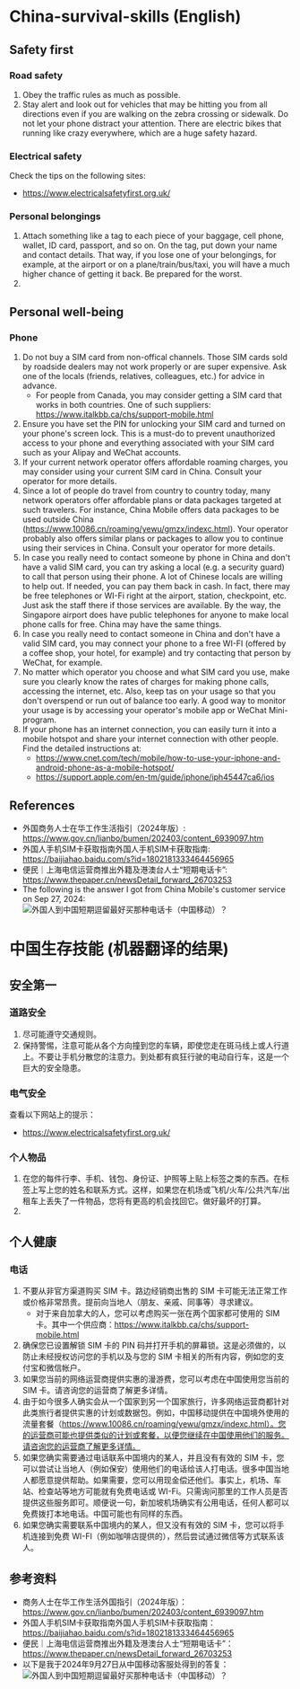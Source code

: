 # China-survival-skills (English)

## Safety first
### Road safety
1. Obey the traffic rules as much as possible.
2. Stay alert and look out for vehicles that may be hitting you from all directions even if you are walking on the zebra crossing or sidewalk. Do not let your phone distract your attention. There are electric bikes that running like crazy everywhere, which are a huge safety hazard.
### Electrical safety
Check the tips on the following sites:
* https://www.electricalsafetyfirst.org.uk/
### Personal belongings
1. Attach something like a tag to each piece of your baggage, cell phone, wallet, ID card, passport, and so on. On the tag, put down your name and contact details. That way, if you lose one of your belongings, for example, at the airport or on a plane/train/bus/taxi, you will have a much higher chance of getting it back. Be prepared for the worst.
2. 
## Personal well-being
### Phone
1. Do not buy a SIM card from non-offical channels. Those SIM cards sold by roadside dealers may not work properly or are super expensive. Ask one of the locals (friends, relatives, colleagues, etc.) for advice in advance.
   * For people from Canada, you may consider getting a SIM card that works in both countries. One of such suppliers: https://www.italkbb.ca/chs/support-mobile.html
2. Ensure you have set the PIN for unlocking your SIM card and turned on your phone's screen lock. This is a must-do to prevent unauthorized access to your phone and everything associated with your SIM card such as your Alipay and WeChat accounts.
3. If your current network operator offers affordable roaming charges, you may consider using your current SIM card in China. Consult your operator for more details.
4. Since a lot of people do travel from country to country today, many network operators offer affordable plans or data packages targeted at such travelers. For instance, China Mobile offers data packages to be used outside China (https://www.10086.cn/roaming/yewu/gmzx/indexc.html). Your operator probably also offers similar plans or packages to allow you to continue using their services in China. Consult your operator for more details.
5. In case you really need to contact someone by phone in China and don't have a valid SIM card, you can try asking a local (e.g. a security guard) to call that person using their phone. A lot of Chinese locals are willing to help out. If needed, you can pay them back in cash. In fact, there may be free telephones or WI-Fi right at the airport, station, checkpoint, etc. Just ask the staff there if those services are available. By the way, the Singapore airport does have public telephones for anyone to make local phone calls for free. China may have the same things.
6. In case you really need to contact someone in China and don't have a valid SIM card, you may connect your phone to a free WI-FI (offered by a coffee shop, your hotel, for example) and try contacting that person by WeChat, for example.
7. No matter which operator you choose and what SIM card you use, make sure you clearly know the rates of charges for making phone calls, accessing the internet, etc. Also, keep tas on your usage so that you don't overspend or run out of balance too early. A good way to monitor your usage is by accessing your operator's mobile app or WeChat Mini-program.
8. If your phone has an internet connection, you can easily turn it into a mobile hotspot and share your internet connection with other people. Find the detailed instructions at:
   * https://www.cnet.com/tech/mobile/how-to-use-your-iphone-and-android-phone-as-a-mobile-hotspot/
   * https://support.apple.com/en-tm/guide/iphone/iph45447ca6/ios

## References
* 外国商务人士在华工作生活指引（2024年版）: https://www.gov.cn/lianbo/bumen/202403/content_6939097.htm
* 外国人手机SIM卡获取指南外国人手机SIM卡获取指南: https://baijiahao.baidu.com/s?id=1802181333464456965
* 便民｜上海电信运营商推出外籍及港澳台人士“短期电话卡”: https://www.thepaper.cn/newsDetail_forward_26703253
* The following is the answer I got from China Mobile's customer service on Sep 27, 2024:
  ![外国人到中国短期逗留最好买那种电话卡（中国移动）？](https://github.com/user-attachments/assets/0e9a80aa-e533-4eda-9438-d8564cb5985f)

# 中国生存技能 (机器翻译的结果)

## 安全第一
### 道路安全
1. 尽可能遵守交通规则。
2. 保持警惕，注意可能从各个方向撞到您的车辆，即使您走在斑马线上或人行道上。不要让手机分散您的注意力。到处都有疯狂行驶的电动自行车，这是一个巨大的安全隐患。
### 电气安全
查看以下网站上的提示：
* https://www.electricalsafetyfirst.org.uk/
### 个人物品
1. 在您的每件行李、手机、钱包、身份证、护照等上贴上标签之类的东西。在标签上写上您的姓名和联系方式。这样，如果您在机场或飞机/火车/公共汽车/出租车上丢失了一件物品，您将有更高的机会找回它。做好最坏的打算。
2.
## 个人健康
### 电话
1. 不要从非官方渠道购买 SIM 卡。路边经销商出售的 SIM 卡可能无法正常工作或价格非常昂贵。提前向当地人（朋友、亲戚、同事等）寻求建议。
   * 对于来自加拿大的人，您可以考虑购买一张在两个国家都可使用的 SIM 卡。其中一个供应商：https://www.italkbb.ca/chs/support-mobile.html
2. 确保您已设置解锁 SIM 卡的 PIN 码并打开手机的屏幕锁。这是必须做的，以防止未经授权访问您的手机以及与您的 SIM 卡相关的所有内容，例如您的支付宝和微信帐户。
3. 如果您当前的网络运营商提供实惠的漫游费，您可以考虑在中国使用您当前的 SIM 卡。请咨询您的运营商了解更多详情。
4. 由于如今很多人确实会从一个国家到另一个国家旅行，许多网络运营商都针对此类旅行者提供实惠的计划或数据包。例如，中国移动提供在中国境外使用的流量套餐（https://www.10086.cn/roaming/yewu/gmzx/indexc.html）。您的运营商可能也提供类似的计划或套餐，以便您继续在中国使用他们的服务。请咨询您的运营商了解更多详情。
5. 如果您确实需要通过电话联系中国境内的某人，并且没有有效的 SIM 卡，您可以尝试让当地人（例如保安）使用他们的电话给该人打电话。很多中国当地人都愿意提供帮助。如果需要，您可以用现金偿还他们。事实上，机场、车站、检查站等地方可能就有免费电话或 WI-Fi。只需询问那里的工作人员是否提供这些服务即可。顺便说一句，新加坡机场确实有公用电话，任何人都可以免费拨打本地电话。中国可能也有同样的东西。
6. 如果您确实需要联系中国境内的某人，但又没有有效的 SIM 卡，您可以将手机连接到免费 WI-FI（例如咖啡店提供的），然后尝试通过微信等方式联系该人。

## 参考资料
* 商务人士在华工作生活外国指引（2024年版）：https://www.gov.cn/lianbo/bumen/202403/content_6939097.htm
* 外国人手机SIM卡获取指南外国人手机SIM卡获取指南：https://baijiahao.baidu.com/s?id=1802181333464456965
* 便民｜上海电信运营商推出外籍及港澳台人士“短期电话卡”：https://www.thepaper.cn/newsDetail_forward_26703253
* 以下是我于2024年9月27日从中国移动客服处得到的答复：
 ![外国人到中国短期逗留最好买那种电话卡（中国移动）？](https://github.com/user-attachments/assets/0e9a80aa-e533-4eda-9438-d8564cb5985f)
